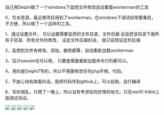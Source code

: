 自己用Delphi做了一个windows下监控文件修改自动重载workerman的工具

0、饮水思源，最近做项目用到了workerman，在windows下调试经常要重启，不方便，所以做了一个这样的工具。

1、通过设置文件， 可以设置需要监控的文件目录，文件后缀
会监控该目录下面所有子目录、所有文件的修改，
设定文件后缀的话， 就只监控设定的后缀

2、监控到文件有修改、添加、删除都算，自动重新加载workerman

3、估计swoole也可以用， 只要是需要重新加载命令行的都可以。

4、用的是Delphi7写的，所以不需要修改任何php环境，代码。

5、不放心怕有病毒的话，我把代码传到github上，可以自取。自行编译

6、写的很乱，只用了一晚上，所以没有考虑任何好用的地方。只在win10 64bit上面调试测试。

<img src="http://f.zerolone.com/workermanHelper/01.png">
<img src="http://f.zerolone.com/workermanHelper/02.png">
<img src="http://f.zerolone.com/workermanHelper/03.png">
<img src="http://f.zerolone.com/workermanHelper/04.png">
<img src="http://f.zerolone.com/workermanHelper/05.png">

